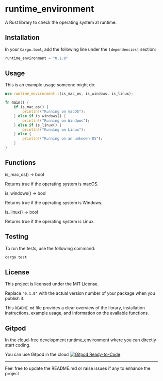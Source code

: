 # runtime_environment

A Rust library to check the operating system at runtime.

## Installation

In your `Cargo.toml`, add the following line under the `[dependencies]` section:

```rust
runtime_environment = "0.1.0"
```

## Usage
This is an example usage someone might do:

```rust
use runtime_environment::{is_mac_os, is_windows, is_linux};

fn main() {
    if is_mac_os() {
        println!("Running on macOS");
    } else if is_windows() {
        println!("Running on Windows");
    } else if is_linux() {
        println!("Running on Linux");
    } else {
        println!("Running on an unknown OS");
    }
}
```
## Functions

is_mac_os() -> bool

Returns true if the operating system is macOS.

is_windows() -> bool

Returns true if the operating system is Windows.

is_linux() -> bool

Returns true if the operating system is Linux.

## Testing
To run the tests, use the following command:

```rust
cargo test
```

## License

This project is licensed under the MIT License.

Replace `"0.1.0"` with the actual version number of your package when you publish it. 

This `README.md` file provides a clear overview of the library, installation instructions, example usage, and information on the available functions.

## Gitpod

In the cloud-free development runtime_environment where you can directly start coding.

You can use Gitpod in the cloud  [![Gitpod Ready-to-Code](https://img.shields.io/badge/Gitpod-Ready--to--Code-blue?logo=gitpod)](https://gitpod.io/#https://github.com/DhanushNehru/runtime_environment/)

----

Feel free to update the README.md or raise issues if any to enhance the project
